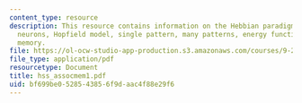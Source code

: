 ```yaml
---
content_type: resource
description: This resource contains information on the Hebbian paradigm, binary model
  neurons, Hopfield model, single pattern, many patterns, energy function, and content-addressable
  memory.
file: https://ol-ocw-studio-app-production.s3.amazonaws.com/courses/9-29j-introduction-to-computational-neuroscience-spring-2004/bf699be0528543856f9daac4f88e29f6_hss_assocmem1.pdf
file_type: application/pdf
resourcetype: Document
title: hss_assocmem1.pdf
uid: bf699be0-5285-4385-6f9d-aac4f88e29f6
---
```

